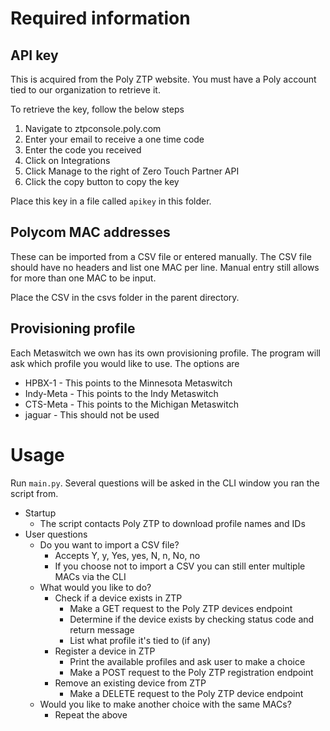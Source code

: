 # Required information
## API key
This is acquired from the Poly ZTP website. You must have a Poly account tied to our organization to retrieve it.

To retrieve the key, follow the below steps

1. Navigate to ztpconsole.poly.com
2. Enter your email to receive a one time code
3. Enter the code you received
4. Click on Integrations
5. Click Manage to the right of Zero Touch Partner API
6. Click the copy button to copy the key

Place this key in a file called `apikey` in this folder.

## Polycom MAC addresses
These can be imported from a CSV file or entered manually. The CSV file should have no headers and list one MAC per line. Manual entry still allows for more than one MAC to be input.

Place the CSV in the csvs folder in the parent directory.

## Provisioning profile
Each Metaswitch we own has its own provisioning profile. The program will ask which profile you would like to use. The options are
* HPBX-1 - This points to the Minnesota Metaswitch
* Indy-Meta - This points to the Indy Metaswitch
* CTS-Meta - This points to the Michigan Metaswitch
* jaguar - This should not be used

# Usage
Run `main.py`. Several questions will be asked in the CLI window you ran the script from.

* Startup
    * The script contacts Poly ZTP to download profile names and IDs
* User questions
    * Do you want to import a CSV file?
        * Accepts Y, y, Yes, yes, N, n, No, no
        * If you choose not to import a CSV you can still enter multiple MACs via the CLI
    * What would you like to do?
        * Check if a device exists in ZTP
            * Make a GET request to the Poly ZTP devices endpoint
            * Determine if the device exists by checking status code and return message 
            * List what profile it's tied to (if any)
        * Register a device in ZTP
            * Print the available profiles and ask user to make a choice
            * Make a POST request to the Poly ZTP registration endpoint
        * Remove an existing device from ZTP
            * Make a DELETE request to the Poly ZTP device endpoint
    * Would you like to make another choice with the same MACs?
        * Repeat the above